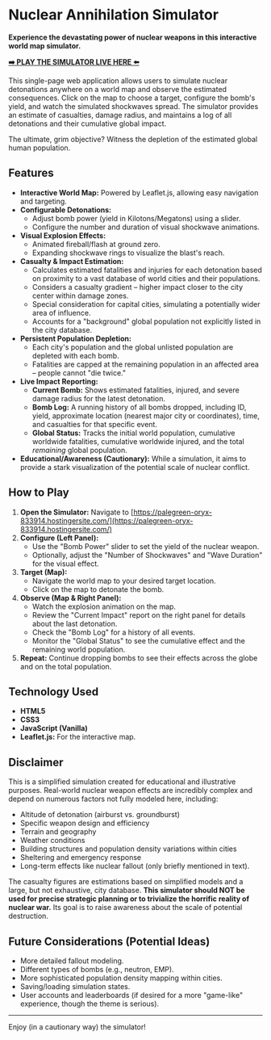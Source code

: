 # Nuclear Annihilation Simulator

**Experience the devastating power of nuclear weapons in this interactive world map simulator.**

**[➡️ PLAY THE SIMULATOR LIVE HERE ⬅️](https://palegreen-oryx-833914.hostingersite.com/)**

This single-page web application allows users to simulate nuclear detonations anywhere on a world map and observe the estimated consequences. Click on the map to choose a target, configure the bomb's yield, and watch the simulated shockwaves spread. The simulator provides an estimate of casualties, damage radius, and maintains a log of all detonations and their cumulative global impact.

The ultimate, grim objective? Witness the depletion of the estimated global human population.

## Features

*   **Interactive World Map:** Powered by Leaflet.js, allowing easy navigation and targeting.
*   **Configurable Detonations:**
    *   Adjust bomb power (yield in Kilotons/Megatons) using a slider.
    *   Configure the number and duration of visual shockwave animations.
*   **Visual Explosion Effects:**
    *   Animated fireball/flash at ground zero.
    *   Expanding shockwave rings to visualize the blast's reach.
*   **Casualty & Impact Estimation:**
    *   Calculates estimated fatalities and injuries for each detonation based on proximity to a vast database of world cities and their populations.
    *   Considers a casualty gradient – higher impact closer to the city center within damage zones.
    *   Special consideration for capital cities, simulating a potentially wider area of influence.
    *   Accounts for a "background" global population not explicitly listed in the city database.
*   **Persistent Population Depletion:**
    *   Each city's population and the global unlisted population are depleted with each bomb.
    *   Fatalities are capped at the remaining population in an affected area – people cannot "die twice."
*   **Live Impact Reporting:**
    *   **Current Bomb:** Shows estimated fatalities, injured, and severe damage radius for the latest detonation.
    *   **Bomb Log:** A running history of all bombs dropped, including ID, yield, approximate location (nearest major city or coordinates), time, and casualties for that specific event.
    *   **Global Status:** Tracks the initial world population, cumulative worldwide fatalities, cumulative worldwide injured, and the total *remaining* global population.
*   **Educational/Awareness (Cautionary):** While a simulation, it aims to provide a stark visualization of the potential scale of nuclear conflict.

## How to Play

1.  **Open the Simulator:** Navigate to [https://palegreen-oryx-833914.hostingersite.com/](https://palegreen-oryx-833914.hostingersite.com/)
2.  **Configure (Left Panel):**
    *   Use the "Bomb Power" slider to set the yield of the nuclear weapon.
    *   Optionally, adjust the "Number of Shockwaves" and "Wave Duration" for the visual effect.
3.  **Target (Map):**
    *   Navigate the world map to your desired target location.
    *   Click on the map to detonate the bomb.
4.  **Observe (Map & Right Panel):**
    *   Watch the explosion animation on the map.
    *   Review the "Current Impact" report on the right panel for details about the last detonation.
    *   Check the "Bomb Log" for a history of all events.
    *   Monitor the "Global Status" to see the cumulative effect and the remaining world population.
5.  **Repeat:** Continue dropping bombs to see their effects across the globe and on the total population.

## Technology Used

*   **HTML5**
*   **CSS3**
*   **JavaScript (Vanilla)**
*   **Leaflet.js:** For the interactive map.

## Disclaimer

This is a simplified simulation created for educational and illustrative purposes. Real-world nuclear weapon effects are incredibly complex and depend on numerous factors not fully modeled here, including:

*   Altitude of detonation (airburst vs. groundburst)
*   Specific weapon design and efficiency
*   Terrain and geography
*   Weather conditions
*   Building structures and population density variations within cities
*   Sheltering and emergency response
*   Long-term effects like nuclear fallout (only briefly mentioned in text).

The casualty figures are estimations based on simplified models and a large, but not exhaustive, city database. **This simulator should NOT be used for precise strategic planning or to trivialize the horrific reality of nuclear war.** Its goal is to raise awareness about the scale of potential destruction.

## Future Considerations (Potential Ideas)

*   More detailed fallout modeling.
*   Different types of bombs (e.g., neutron, EMP).
*   More sophisticated population density mapping within cities.
*   Saving/loading simulation states.
*   User accounts and leaderboards (if desired for a more "game-like" experience, though the theme is serious).

---

Enjoy (in a cautionary way) the simulator!
